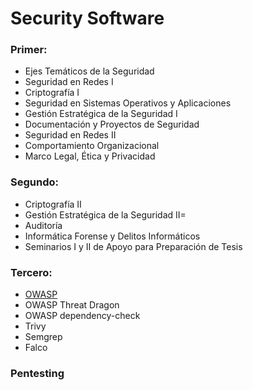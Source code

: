 # Security Software

### Primer:
- Ejes Temáticos de la Seguridad
- Seguridad en Redes I
- Criptografía I
- Seguridad en Sistemas Operativos y Aplicaciones
- Gestión Estratégica de la Seguridad I
- Documentación y Proyectos de Seguridad
- Seguridad en Redes II
- Comportamiento Organizacional
- Marco Legal, Ética y Privacidad

### Segundo:
- Criptografía II
- Gestión Estratégica de la Seguridad II=
- Auditoría
- Informática Forense y Delitos Informáticos
- Seminarios I y II de Apoyo para Preparación de Tesis

### Tercero:
- [OWASP](https://devguide.owasp.org/)
- OWASP Threat Dragon
- OWASP dependency-check
- Trivy
- Semgrep
- Falco

### Pentesting
